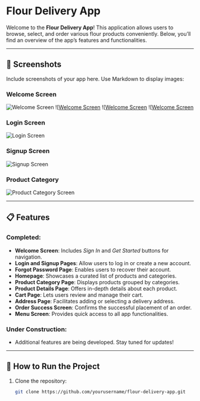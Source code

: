 # Flour Delivery App

Welcome to the **Flour Delivery App**! This application allows users to browse, select, and order various flour products conveniently. Below, you’ll find an overview of the app’s features and functionalities.

---

## 📸 Screenshots
Include screenshots of your app here. Use Markdown to display images:

### Welcome Screen
![Welcome Screen](https://github.com/user-attachments/assets/567d9c3e-2378-41cb-804b-f08ebd9533e5)
![[Welcome Screen](https://github.com/user-attachments/assets/8e32ede6-2c6b-40eb-8bb8-badd325a84aa)
![[Welcome Screen](https://github.com/user-attachments/assets/40ab8bdd-5572-49a7-87da-0fc12cbf27ca)
![[Welcome Screen](https://github.com/user-attachments/assets/f81b4121-ecd9-4ad2-b241-bc8a5a00037f)


### Login Screen
![Login Screen](path/to/your/image.png)

### Signup Screen
![Signup Screen](path/to/your/image.png)

### Product Category
![Product Category Screen](path/to/your/image.png)

---

## 📋 Features
### Completed:
- **Welcome Screen**: Includes *Sign In* and *Get Started* buttons for navigation.
- **Login and Signup Pages**: Allow users to log in or create a new account.
- **Forgot Password Page**: Enables users to recover their account.
- **Homepage**: Showcases a curated list of products and categories.
- **Product Category Page**: Displays products grouped by categories.
- **Product Details Page**: Offers in-depth details about each product.
- **Cart Page**: Lets users review and manage their cart.
- **Address Page**: Facilitates adding or selecting a delivery address.
- **Order Success Screen**: Confirms the successful placement of an order.
- **Menu Screen**: Provides quick access to all app functionalities.

### Under Construction:
- Additional features are being developed. Stay tuned for updates!

---

## 🚀 How to Run the Project
1. Clone the repository:
   ```bash
   git clone https://github.com/yourusername/flour-delivery-app.git
